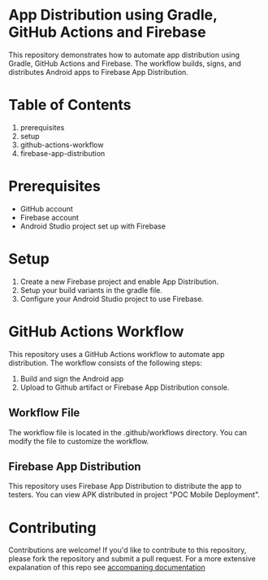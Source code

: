 # App Distribution using Gradle, GitHub Actions and Firebase

This repository demonstrates how to automate app distribution using Gradle, GitHub Actions and Firebase. The workflow builds, signs, and distributes Android apps to Firebase App Distribution.

# Table of Contents

1. prerequisites
2. setup
3. github-actions-workflow
4. firebase-app-distribution

# Prerequisites

- GitHub account
- Firebase account
- Android Studio project set up with Firebase

# Setup

1. Create a new Firebase project and enable App Distribution.
2. Setup your build variants in the gradle file.
3. Configure your Android Studio project to use Firebase.

# GitHub Actions Workflow
This repository uses a GitHub Actions workflow to automate app distribution. The workflow consists of the following steps:

1. Build and sign the Android app
2. Upload to Github artifact or Firebase App Distribution console.

## Workflow File
The workflow file is located in the .github/workflows directory. You can modify the file to customize the workflow.

## Firebase App Distribution
This repository uses Firebase App Distribution to distribute the app to testers. You can view APK distributed in project "POC Mobile Deployment".

# Contributing
Contributions are welcome! If you'd like to contribute to this repository, please fork the repository and submit a pull request. For a more extensive expalanation of this repo see [accompaning documentation](https://docs.google.com/document/d/1sK68oUR_sfDC4-dMNgk5eDj2xu7C0Cw29EbtTue45UE/edit?pli=1&tab=t.0)
